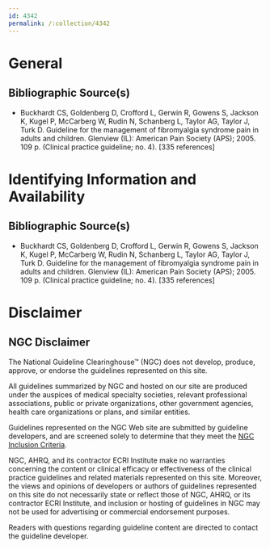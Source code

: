 ```yaml
---
id: 4342
permalink: /:collection/4342
---
```


# General

## Bibliographic Source(s)

- Buckhardt CS, Goldenberg D, Crofford L, Gerwin R, Gowens S, Jackson K, Kugel P, McCarberg W, Rudin N, Schanberg L, Taylor AG, Taylor J, Turk D. Guideline for the management of fibromyalgia syndrome pain in adults and children. Glenview (IL): American Pain Society (APS); 2005. 109 p. (Clinical practice guideline; no. 4). [335 references]

# Identifying Information and Availability

## Bibliographic Source(s)

- Buckhardt CS, Goldenberg D, Crofford L, Gerwin R, Gowens S, Jackson K, Kugel P, McCarberg W, Rudin N, Schanberg L, Taylor AG, Taylor J, Turk D. Guideline for the management of fibromyalgia syndrome pain in adults and children. Glenview (IL): American Pain Society (APS); 2005. 109 p. (Clinical practice guideline; no. 4). [335 references]

# Disclaimer

## NGC Disclaimer

The National Guideline Clearinghouse™ (NGC) does not develop, produce, approve, or endorse the guidelines represented on this site.

All guidelines summarized by NGC and hosted on our site are produced under the auspices of medical specialty societies, relevant professional associations, public or private organizations, other government agencies, health care organizations or plans, and similar entities.

Guidelines represented on the NGC Web site are submitted by guideline developers, and are screened solely to determine that they meet the [NGC Inclusion Criteria](/help-and-about/summaries/inclusion-criteria).

NGC, AHRQ, and its contractor ECRI Institute make no warranties concerning the content or clinical efficacy or effectiveness of the clinical practice guidelines and related materials represented on this site. Moreover, the views and opinions of developers or authors of guidelines represented on this site do not necessarily state or reflect those of NGC, AHRQ, or its contractor ECRI Institute, and inclusion or hosting of guidelines in NGC may not be used for advertising or commercial endorsement purposes.

Readers with questions regarding guideline content are directed to contact the guideline developer.

